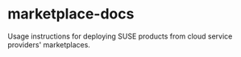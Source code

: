 # marketplace-docs
Usage instructions for deploying SUSE products from cloud service providers' marketplaces.
